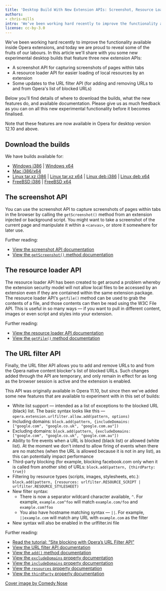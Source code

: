 ```yaml
---
title: 'Desktop Build With New Extension APIs: Screenshot, Resource Loader and URL Filter'
authors:
- chris-mills
intro: 'We’ve been working hard recently to improve the functionality available inside Opera extensions, and today we are proud to reveal some of the fruits of our labours. In this article we’ll share with you some new experimental desktop builds that feature three new extension APIs: the screenshot API, the resource  loader API, and several updates to the URL filter API.'
license: cc-by-3.0
---
```

<p>We've been working hard recently to improve the functionality available inside Opera extensions, and today we are proud to reveal some of the fruits of our labours. In this article we'll share with you some new experimental desktop builds that feature three new extension APIs:</p>


<ul>
<li>A screenshot API for capturing screenshots of pages within tabs</li>
<li>A resource loader API for easier loading of local resources by an extension</li>
<li>Some updates to the URL filter API (for adding and removing URLs to and from Opera's list of blocked URLs)</li>
</ul>

<p>Below you'll find details of where to download the builds, what the new features do, and available documentation. Please give us as much feedback as you can on all this new experimental functionality before it becomes finalised.</p>

<p class="note">Note that these features are now available in Opera for desktop version 12.10 and above.</p>

<h2>Download the builds</h2>

<p>We have builds available for:</p>

<ul>
<li><a href="http://www.opera.com/download/get.pl?id=34724&sub=true&nothanks=yes&location=360">Windows i386</a> | <a href="http://www.opera.com/download/get.pl?id=34725&sub=true&nothanks=yes&location=360">Windows x64</a></li>
<li><a href="http://www.opera.com/download/get.pl?id=34726&sub=true&nothanks=yes&location=360">Mac i386/x64</a></li>
<li><a href="http://www.opera.com/download/get.pl?id=34727&sub=true&nothanks=yes&location=360">Linux tar.xz i386</a> | <a href="http://www.opera.com/download/get.pl?id=34728&sub=true&nothanks=yes&location=360">Linux tar.xz x64</a> | <a href="http://www.opera.com/download/get.pl?id=34730&sub=true&nothanks=yes&location=360">Linux deb i386</a> | <a href="http://www.opera.com/download/get.pl?id=34729&sub=true&nothanks=yes&location=360">Linux deb x64</a></li>
<li><a href="http://www.opera.com/download/get.pl?id=34723&sub=true&nothanks=yes&location=360">FreeBSD i386</a> | <a href="http://www.opera.com/download/get.pl?id=34722&sub=true&nothanks=yes&location=360">FreeBSD x64</a></li>
</ul>

<h2 id="screenshot">The screenshot API</h2>

<p>You can use the screenshot API to capture screenshots of pages within tabs in the browser by calling the <code>getScreenshot()</code> method from an extension injected or background script. You might want to take a screenshot of the current page and manipulate it within a <code>&lt;canvas&gt;</code>, or store it somewhere for later use.</p>

<p>Further reading:</p>

<ul>
<li><a href="http://dev.opera.com/articles/view/extensions-api-screenshot/">View the screenshot API documentation</a></li>
<li><a href="http://dev.opera.com/articles/view/extensions-api-screenshot-getScreenshot/">View the <code>getScreenshot()</code> method documentation</a></li>
</ul>

<h2 id="resource-loader">The resource loader API</h2>

<p>The resource loader API has been created to get around a problem whereby the extension security model will not allow local files to be accessed by an extension even if they are contained within the same extension package. The resource loader API's <code>getfile()</code> method can be used to grab the contents of a file, and those contents can then be read using the W3C File API. This is useful in so many ways — if you want to pull in different content, images or even script and styles into your extension.</p>

<p>Further reading:</p>

<ul>
<li><a href="http://dev.opera.com/articles/view/extensions-api-resourceloader/">View the resource loader API documentation</a></li>
<li><a href="http://dev.opera.com/articles/view/extensions-api-resourceloader-getFile/">View the <code>getFile()</code> method documentation</a></li>
</ul>

<h2 id="url-filter">The URL filter API</h2>

<p>Finally, the URL filter API allows you to add and remove URLs to and from the Opera native content blocker's list of blocked URLs. Such changes added through the API are temporary, and only remain in effect for as long as the browser session is active and the extension is enabled.</p>

<p>This API was originally available in Opera 11.10, but since then we've added some new features that are available to experiment with in this set of builds:</p>

<ul>
<li>White list support — intended as a list of exceptions to the blocked URL (black) list. The basic syntax looks like this — <code>opera.extension.urlfilter.allow.add(pattern, options)</code></li>
<li>Including domains: <code>block.add(pattern, {includeDomains: ["google.com", "google.co.uk", "google.com.au"])</code></li>
<li>Excluding domains: <code>block.add(pattern, {excludeDomains: ["google.com", "google.co.uk", "google.com.au"])</code></li>
<li>Ability to fire events when a URL is blocked (black list) or allowed (white list). At the moment we don't intend to allow firing of events when there are no matches (when the URL is allowed because it is not in any list), as this can potentially impact performance</li>
<li>Third-party blocking (for example, blocking facebook.com only when it is called from another site) of URLs: <code>block.add(pattern, {thirdParty: true})</code></li>
<li>Filtering by resource types (scripts, images, stylesheets, etc.): <code>block.add(pattern, {resources: urlfilter.RESOURCE_SCRIPT | urlfilter.RESOURCE_STYLESHEET)</code></li>
<li>New filter syntax:
<ul>
<li>There is now a separator wildcard character available, <code>^</code>. For example, <code>example.com^foo</code> will match <code>example.com/foo</code> and  <code>example.com?foo</code></li>
<li>You also have hostname matching syntax — <code>||</code>. For example, <code>||example.com</code> will match any URL with <code>example.com</code> as the filter</li>
</ul>
</li>
<li>New syntax will also be enabled in the urlfilter.ini file</li>

</ul>

<p>Further reading:</p>

<ul>
<li><a href="http://dev.opera.com/articles/view/site-blocking-with-operas-url-filter-api/">Read the tutorial: <q>Site blocking with Opera’s URL Filter API</q></a></li>
<li><a href="http://dev.opera.com/articles/view/extensions-api-urlfilter/">View the URL filter API documentation</a></li>
<li><a href="http://dev.opera.com/articles/view/extensions-api-urlfilter-allow-add/">View the <code>add()</code> method documentation</a></li>
<li><a href="http://dev.opera.com/articles/view/extensions-api-ruleoptions-excludedomains/">View the <code>excludeDomains</code> property documentation</a></li>
<li><a href="http://dev.opera.com/articles/view/extensions-api-ruleoptions-includedomains/">View the <code>includeDomains</code> property documentation</a></li>
<li><a href="http://dev.opera.com/articles/view/extensions-api-ruleoptions-resources/">View the <code>resources</code> property documentation</a></li>
<li><a href="http://dev.opera.com/articles/view/extensions-api-ruleoptions-thirdparty/">View the <code>thirdParty</code> property documentation</a></li>
</ul>

<p><a href="http://www.flickr.com/photos/comedynose/3720718593/">Cover image by Comedy Nose</a></p>
